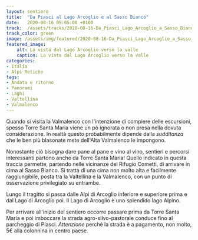 ```yaml
---
layout: sentiero
title:  "Da Piasci al Lago Arcoglio e al Sasso Bianco"
date:   2020-08-16 09:05:00 +0100
track:  /assets/tracks/2020-08-16-Da_Piasci_Lago_Arcoglio_a_Sasso_Bianco.gpx
track_color: green
image: /assets/img/featured/2020-08-16-Da_Piasci_Lago_Arcoglio_a_Sasso_Bianco.jpg
featured_image:
    alt: La vista dal Lago Arcoglio verso la valle
    caption: La vista dal Lago Arcoglio verso la valle
categories:
- Italia
- Alpi Retiche
tags:
- Andata e ritorno
- Panorami
- Laghi
- Valtellina
- Valmalenco
---
```


Quando si visita la Valmalenco con l'intenzione di compiere delle escursioni, spesso Torre Santa Maria viene un pò ignorata o non presa nella dovuta considerazione. In realtà questo probabilmente dipende dalla _sudditanza_ che le ben più blasonate mete dell'Alta Valmalenco le impongono.

Nonostante ciò bisogna dare pane al pane e vino al vino, sentieri e percorsi interessanti partono anche da Torre Santa Maria! Quello indicato in questa traccia permette, partendo nelle vicinanze del Rifugio Cometti, di arrivare in cima al Sasso Bianco. Si tratta di una cima non molto alta e facilmente raggiungibile, posta tra la Valtellina e la Valmalenco, con un punto di osservazione privilegiato su entrambe.

Lungo il tragitto si passa dalle Alpi di Arcoglio inferiore e superiore prima e dal Lago di Arcoglio poi. Il Lago di Arcoglio è uno splendido lago Alpino.

Per arrivare all'inizio del sentiero occorre passare prima da Torre Santa Maria e poi imboccare la strada agro-silvo-pastorale conduce fino al parcheggio di Piasci. _Attenzione_ perché la strada è a pagamento, non molto, 5€ alla colonnina in centro paese.